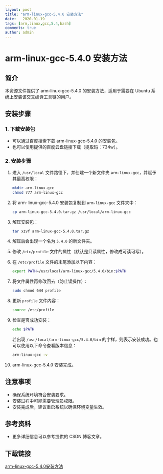 ```yaml
---
layout: post
title: "arm-linux-gcc-5.4.0 安装方法"
date:   2020-01-19
tags: [arm,linux,gcc,5.4,bash]
comments: true
author: admin
---
```

# arm-linux-gcc-5.4.0 安装方法

## 简介
本资源文件提供了 arm-linux-gcc-5.4.0 的安装方法，适用于需要在 Ubuntu 系统上安装该交叉编译工具链的用户。

## 安装步骤

### 1. 下载安装包
- 可以通过百度搜索下载 arm-linux-gcc-5.4.0 的安装包。
- 也可以使用提供的百度云盘链接下载（提取码：734w）。

### 2. 安装步骤
1. 进入 `/usr/local` 文件路径下，并创建一个新文件夹 `arm-linux-gcc`，并赋予其最高权限：
   ```bash
   mkdir arm-linux-gcc
   chmod 777 arm-linux-gcc
   ```

2. 将 arm-linux-gcc-5.4.0 安装包复制到 `arm-linux-gcc` 文件夹中：
   ```bash
   cp arm-linux-gcc-5.4.0.tar.gz /usr/local/arm-linux-gcc
   ```

3. 解压安装包：
   ```bash
   tar xzvf arm-linux-gcc-5.4.0.tar.gz
   ```

4. 解压后会出现一个名为 `5.4.0` 的新文件夹。

5. 修改 `/etc/profile` 文件的属性（默认是只读属性，修改成可读可写）。

6. 在 `/etc/profile` 文件的末尾添加以下内容：
   ```bash
   export PATH=/usr/local/arm-linux-gcc/5.4.0/bin:$PATH
   ```

7. 将文件属性再修改回去（防止误操作）：
   ```bash
   sudo chmod 644 profile
   ```

8. 更新 `profile` 文件内容：
   ```bash
   source /etc/profile
   ```

9. 检查是否成功安装：
   ```bash
   echo $PATH
   ```
   若出现 `/usr/local/arm-linux-gcc/5.4.0/bin` 的字样，则表示安装成功。也可以使用以下命令查看版本信息：
   ```bash
   arm-linux-gcc -v
   ```

10. arm-linux-gcc-5.4.0 安装完成。

## 注意事项
- 确保系统环境符合安装要求。
- 安装过程中可能需要管理员权限。
- 安装完成后，建议重启系统以确保环境变量生效。

## 参考资料
- 更多详细信息可以参考提供的 CSDN 博客文章。

## 下载链接

[arm-linux-gcc-5.4.0安装方法](https://pan.quark.cn/s/470d6e2a7647)